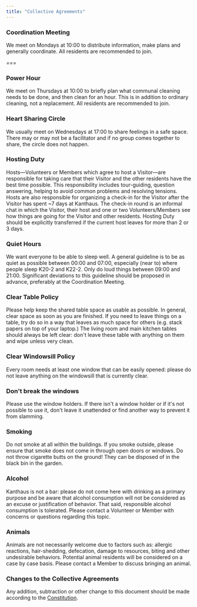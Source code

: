 ```yaml
---
title: "Collective Agreements"
---
```


### Coordination Meeting
We meet on Mondays at 10:00 to distribute information, make plans and generally coordinate. All residents are recommended to join.

===

### Power Hour
We meet on Thursdays at 10:00 to briefly plan what communal cleaning needs to be done, and then clean for an hour. This is in addition to ordinary cleaning, not a replacement. All residents are recommended to join.

### Heart Sharing Circle
We usually meet on Wednesdays at 17:00 to share feelings in a safe space. There may or may not be a facilitator and if no group comes together to share, the circle does not happen.

### Hosting Duty
Hosts—Volunteers or Members which agree to host a Visitor—are responsible for taking care that their Visitor and the other residents have the best time possible. This responsibility includes tour-guiding, question answering, helping to avoid common problems and resolving tensions. Hosts are also responsible for organizing a check-in for the Visitor after the Visitor has spent ~7 days at Kanthaus. The check-in round is an informal chat in which the Visitor, their host and one or two Volunteers/Members see how things are going for the Visitor and other residents. Hosting Duty should be explicitly transferred if the current host leaves for more than 2 or 3 days.

### Quiet Hours
We want everyone to be able to sleep well. A general guideline is to be as quiet as possible between 00:00 and 07:00, especially (near to) where people sleep K20-2 and K22-2. Only do loud things between 09:00 and 21:00. Significant deviations to this guideline should be proposed in advance, preferably at the Coordination Meeting.

### Clear Table Policy
Please help keep the shared table space as usable as possible. In general, clear space as soon as you are finished. If you need to leave things on a table, try do so in a way that leaves as much space for others (e.g. stack papers on top of your laptop.) The living room and main kitchen tables should always be left clear: don't leave these table with anything on them and wipe unless very clean.

### Clear Windowsill Policy
Every room needs at least one window that can be easily opened: please do not leave anything on the windowsill that is currently clear.

### Don't break the windows
Please use the window holders. If there isn't a window holder or if it's not possible to use it, don't leave it unattended or find another way to prevent it from slamming.

### Smoking
Do not smoke at all within the buildings. If you smoke outside, please ensure that smoke does not come in through open doors or windows. Do not throw cigarette butts on the ground! They can be disposed of in the black bin in the garden.

### Alcohol
Kanthaus is not a bar: please do not come here with drinking as a primary purpose and be aware that alcohol consumption will not be considered as an excuse or justification of behavior. That said, responsible alcohol consumption is tolerated. Please contact a Volunteer or Member with concerns or questions regarding this topic.

### Animals
Animals are not necessarily welcome due to factors such as: allergic reactions, hair-shedding, defecation, damage to resources, biting and other undesirable behaviors. Potential animal residents will be considered on a case by case basis. Please contact a Member to discuss bringing an animal.

### Changes to the Collective Agreements
Any addition, subtraction or other change to this document should be made according to the [Constitution](../constitution#collagrchange).
